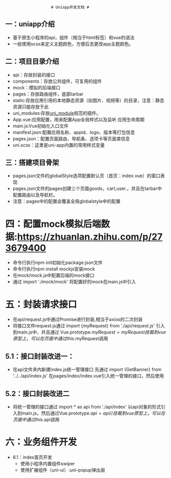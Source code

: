                         # Uniapp开发文档 #
## 一：uniapp介绍 ##


- 基于原生小程序的api，组件（相当于html标签）和vue的语法
- 一般使用scss来定义主题颜色，方便后去更改app主题颜色。

## 二：项目目录介绍 ##
- api：存放封装的接口
- components：存放公共组件，可复用的组件
- mock：模拟的后端接口
- pages：存放路由组件，底部tarbar
- static:存放应用引用的本地静态资源（如图片、视频等）的目录，注意：静态资源只能存放于此
- uni_modules:存放[uni_module](/uni_modules)规范的插件。
- App.vue:应用配置，用来配置App全局样式以及监听 应用生命周期
- main.js:Vue初始化入口文件
- manifest.json:配置应用名称、appid、logo、版本等打包信息
- pages.json：配置页面路由、导航条、选项卡等页面类信息
- uni.scss：这里是uni-app内置的常用样式变量 

## 三：搭建项目骨架 ##
- pages.json文件的globalStyle选项配置默认页（首页：index.vue）的窗口表现
- pages.json文件的pages创建三个页面goods，cart,user.，并且在tarbar中配置路由以及导航栏。
- 注意：pages中的配置会覆盖全局globalstyle中的配置


# 四：配置mock模拟后端数据:https://zhuanlan.zhihu.com/p/273679400 #
- 命令行执行npm init初始化package.json文件
- 命令行执行npm install mockjs安装mock
- 在mock/mock.js中配置后端的mock接口
- 通过 import './mock/mock' 将配置好的mock在main.js中引入

# 五：封装请求接口 #
- 在api/request.js中通过Promise进行封装,相当于axios的二次封装
- 将接口文件request.js通过 import {myRequest} from './api/request.js' 引入到main.js中，并且通过 Vue.prototype.$myRequest = myRequest 挂载到vue原型上，可以在页面中通过this.$myRequest调用

## 5.1：接口封装改进一： ##
- 在api文件夹内新建index.js统一管理接口
先通过 import {GetBanner} from '../../api/index.js' 在pages/index/index.vue引入统一管理的接口，然后使用

## 5.2：接口封装改进二 ##
- 将统一管理的接口通过 import * as api from './api/index' 以api对象的形式引入到main.js，然后通过Vue.prototype.$api = api // 挂载到vue原型上，可以在页面中通过this.$api调用

# 六：业务组件开发 #
- 6.1：index首页开发
    - 使用小程序内置组件swiper
    - 使用扩展组件（uni-ui）:uni-popup弹出层

